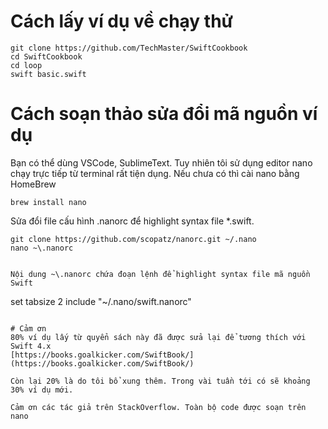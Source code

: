 # Cách lấy ví dụ về chạy thử
```
git clone https://github.com/TechMaster/SwiftCookbook
cd SwiftCookbook
cd loop
swift basic.swift
```

# Cách soạn thảo sửa đổi mã nguồn ví dụ

Bạn có thể dùng VSCode, SublimeText. Tuy nhiên tôi sử dụng editor nano chạy trực tiếp từ terminal rất tiện dụng.
Nếu chưa có thì cài nano bằng HomeBrew
```
brew install nano
```

Sửa đổi file cấu hình .nanorc để highlight syntax file *.swift.
```
git clone https://github.com/scopatz/nanorc.git ~/.nano
nano ~\.nanorc


Nội dung ~\.nanorc chứa đoạn lệnh để highlight syntax file mã nguồn Swift
```
set tabsize 2
include "~/.nano/swift.nanorc"
```

# Cảm ơn
80% ví dụ lấy từ quyển sách này đã được sửa lại để tương thích với Swift 4.x
[https://books.goalkicker.com/SwiftBook/](https://books.goalkicker.com/SwiftBook/)

Còn lại 20% là do tôi bổ xung thêm. Trong vài tuần tới có sẽ khoảng 30% ví dụ mới.

Cảm ơn các tác giả trên StackOverflow. Toàn bộ code được soạn trên nano
